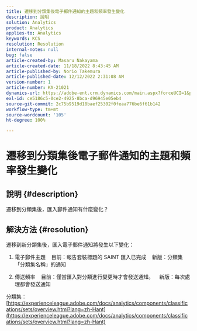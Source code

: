 ```yaml
---
title: 遷移到分類集後電子郵件通知的主題和頻率發生變化
description: 說明
solution: Analytics
product: Analytics
applies-to: Analytics
keywords: KCS
resolution: Resolution
internal-notes: null
bug: false
article-created-by: Masaru Nakayama
article-created-date: 11/18/2022 8:43:45 AM
article-published-by: Norio Takemura
article-published-date: 12/12/2022 2:31:08 AM
version-number: 1
article-number: KA-21021
dynamics-url: https://adobe-ent.crm.dynamics.com/main.aspx?forceUCI=1&pagetype=entityrecord&etn=knowledgearticle&id=cb889f1b-1d67-ed11-9561-6045bd006239
exl-id: ce5186c5-0ce2-4925-8bca-d96945e05eb4
source-git-commit: 2c75b9519d18baef25302f0feaa776be6f61b142
workflow-type: tm+mt
source-wordcount: '105'
ht-degree: 100%

---
```


# 遷移到分類集後電子郵件通知的主題和頻率發生變化

## 說明 {#description}

遷移到分類集後，匯入郵件通知有什麼變化？
<br>

## 解決方法 {#resolution}


遷移到新分類集後，匯入電子郵件通知將發生以下變化：



1. 電子郵件主題
   目前：報告套裝標題的 SAINT 匯入已完成
   新版：分類集「分類集名稱」的通知

2. 傳送頻率
   目前：僅當匯入對分類進行變更時才會發送通知。
   新版：每次處理都會發送通知

分類集：
[https://experienceleague.adobe.com/docs/analytics/components/classifications/sets/overview.html?lang=zh-Hant](https://experienceleague.adobe.com/docs/analytics/components/classifications/sets/overview.html?lang=zh-Hant)

